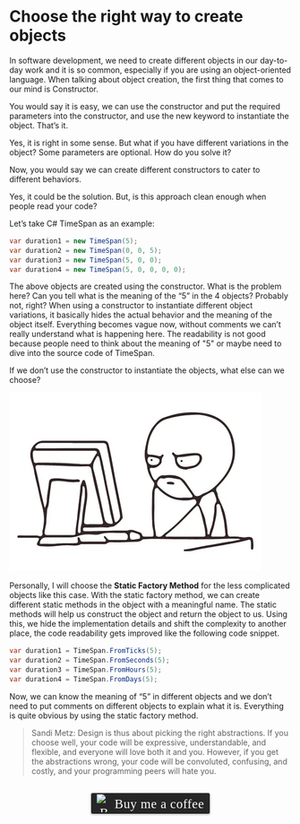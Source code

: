 # Choose the right way to create objects

In software development, we need to create different objects in our day-to-day work and it is so common, especially if you are using an object-oriented language. When talking about object creation, the first thing that comes to our mind is Constructor.

You would say it is easy, we can use the constructor and put the required parameters into the constructor, and use the new keyword to instantiate the object. That’s it.

Yes, it is right in some sense. But what if you have different variations in the object? Some parameters are optional. How do you solve it?

Now, you would say we can create different constructors to cater to different behaviors.

Yes, it could be the solution. But, is this approach clean enough when people read your code?

Let’s take C# TimeSpan as an example:
```csharp
var duration1 = new TimeSpan(5);
var duration2 = new TimeSpan(0, 0, 5);
var duration3 = new TimeSpan(5, 0, 0);
var duration4 = new TimeSpan(5, 0, 0, 0, 0);
```

The above objects are created using the constructor. What is the problem here? Can you tell what is the meaning of the “5” in the 4 objects? Probably not, right? When using a constructor to instantiate different object variations, it basically hides the actual behavior and the meaning of the object itself. Everything becomes vague now, without comments we can’t really understand what is happening here. The readability is not good because people need to think about the meaning of "5" or maybe need to dive into the source code of TimeSpan.

If we don’t use the constructor to instantiate the objects, what else can we choose? 

![](../assets/resources/software-design/object-creation-1.png)

Personally, I will choose the **Static Factory Method** for the less complicated objects like this case. With the static factory method, we can create different static methods in the object with a meaningful name. The static methods will help us construct the object and return the object to us. Using this, we hide the implementation details and shift the complexity to another place, the code readability gets improved like the following code snippet.

```csharp
var duration1 = TimeSpan.FromTicks(5);
var duration2 = TimeSpan.FromSeconds(5);
var duration3 = TimeSpan.FromHours(5);
var duration4 = TimeSpan.FromDays(5);
```

Now, we can know the meaning of “5” in different objects and we don’t need to put comments on different objects to explain what it is. Everything is quite obvious by using the static factory method.

>Sandi Metz: Design is thus about picking the right abstractions. If you choose well, your code will be expressive, understandable, and flexible, and everyone will love both it and you. However, if you get the abstractions wrong, your code will be convoluted, confusing, and costly, and your programming peers will hate you.

<br>
<center>
<style>.bmc-button img{width: 27px !important;margin-bottom: 1px !important;box-shadow: none !important;border: none !important;vertical-align: middle !important;}.bmc-button{line-height: 36px !important;height:37px !important;text-decoration: none !important;display:inline-flex !important;color:#ffffff !important;background-color:#262626 !important;border-radius: 3px !important;border: 1px solid transparent !important;padding: 1px 9px !important;font-size: 23px !important;letter-spacing: 0.6px !important;box-shadow: 0px 1px 2px rgba(190, 190, 190, 0.5) !important;-webkit-box-shadow: 0px 1px 2px 2px rgba(190, 190, 190, 0.5) !important;margin: 0 auto !important;font-family:'Cookie', cursive !important;-webkit-box-sizing: border-box !important;box-sizing: border-box !important;-o-transition: 0.3s all linear !important;-webkit-transition: 0.3s all linear !important;-moz-transition: 0.3s all linear !important;-ms-transition: 0.3s all linear !important;transition: 0.3s all linear !important;}.bmc-button:hover, .bmc-button:active, .bmc-button:focus {-webkit-box-shadow: 0px 1px 2px 2px rgba(190, 190, 190, 0.5) !important;text-decoration: none !important;box-shadow: 0px 1px 2px 2px rgba(190, 190, 190, 0.5) !important;opacity: 0.85 !important;color:#ffffff !important;}</style><link href="https://fonts.googleapis.com/css?family=Cookie" rel="stylesheet"><a class="bmc-button" target="_blank" href="https://www.buymeacoffee.com/raychongtk"><img src="https://www.buymeacoffee.com/assets/img/BMC-btn-logo.svg" alt="Buy me a coffee"><span style="margin-left:5px">Buy me a coffee</span></a>
</center>